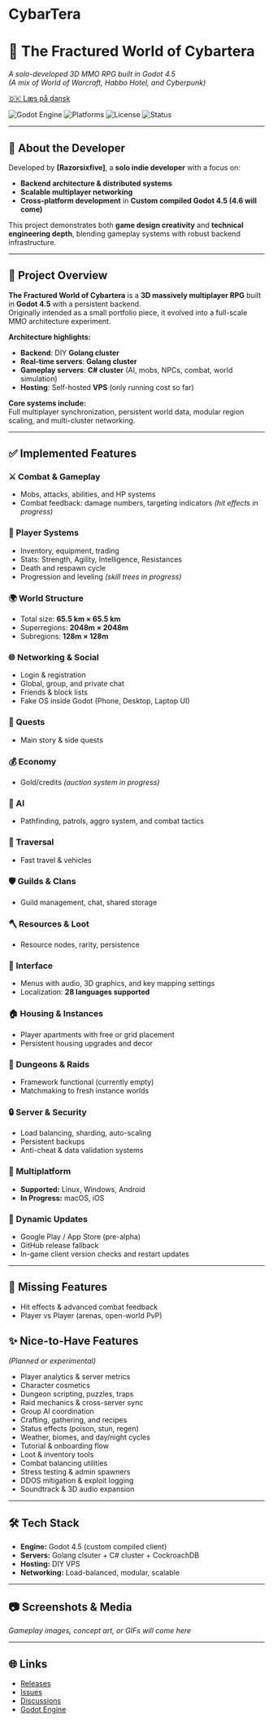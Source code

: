 # CybarTera
# 🌌 The Fractured World of Cybartera
*A solo-developed 3D MMO RPG built in Godot 4.5*  
*(A mix of World of Warcraft, Habbo Hotel, and Cyberpunk)*

[🇩🇰 Læs på dansk](./README.da.md)

![Godot Engine](https://img.shields.io/badge/Godot-4.5-blue?logo=godot-engine&style=flat-square)
![Platforms](https://img.shields.io/badge/platforms-Linux%20%7C%20Windows%20%7C%20Android-blue?style=flat-square)
![License](https://github.com/Razorsixfive/CybarTera/blob/main/LICENSE)
![Status](https://img.shields.io/badge/status-Pre--Alpha-orange?style=flat-square)

---

## 👤 About the Developer
Developed by **[Razorsixfive]**, a **solo indie developer** with a focus on:  
- **Backend architecture & distributed systems**  
- **Scalable multiplayer networking**  
- **Cross-platform development** in **Custom compiled Godot 4.5 (4.6 will come)**  

This project demonstrates both **game design creativity** and **technical engineering depth**, blending gameplay systems with robust backend infrastructure.

---

## 🚀 Project Overview
**The Fractured World of Cybartera** is a **3D massively multiplayer RPG** built in **Godot 4.5** with a persistent backend.  
Originally intended as a small portfolio piece, it evolved into a full-scale MMO architecture experiment.

**Architecture highlights:**
- **Backend**: DIY **Golang cluster**
- **Real-time servers**: **Golang cluster**
- **Gameplay servers**: **C# cluster** (AI, mobs, NPCs, combat, world simulation)
- **Hosting**: Self-hosted **VPS** (only running cost so far)

**Core systems include:**  
Full multiplayer synchronization, persistent world data, modular region scaling, and multi-cluster networking.

---

## ✅ Implemented Features

### ⚔️ Combat & Gameplay
- Mobs, attacks, abilities, and HP systems  
- Combat feedback: damage numbers, targeting indicators *(hit effects in progress)*  

### 🧙 Player Systems
- Inventory, equipment, trading  
- Stats: Strength, Agility, Intelligence, Resistances  
- Death and respawn cycle  
- Progression and leveling *(skill trees in progress)*  

### 🌍 World Structure
- Total size: **65.5 km × 65.5 km**  
- Superregions: **2048m × 2048m**  
- Subregions: **128m × 128m**  

### 🌐 Networking & Social
- Login & registration  
- Global, group, and private chat  
- Friends & block lists  
- Fake OS inside Godot (Phone, Desktop, Laptop UI)  

### 🧭 Quests
- Main story & side quests  

### 💰 Economy
- Gold/credits *(auction system in progress)*  

### 🧠 AI
- Pathfinding, patrols, aggro system, and combat tactics  

### 🚀 Traversal
- Fast travel & vehicles  

### 🛡️ Guilds & Clans
- Guild management, chat, shared storage  

### 🪓 Resources & Loot
- Resource nodes, rarity, persistence  

### 🎨 Interface
- Menus with audio, 3D graphics, and key mapping settings  
- Localization: **28 languages supported**  

### 🏠 Housing & Instances
- Player apartments with free or grid placement  
- Persistent housing upgrades and decor  

### 🏰 Dungeons & Raids
- Framework functional (currently empty)  
- Matchmaking to fresh instance worlds  

### 🔒 Server & Security
- Load balancing, sharding, auto-scaling  
- Persistent backups  
- Anti-cheat & data validation systems  

### 📱 Multiplatform
- **Supported:** Linux, Windows, Android  
- **In Progress:** macOS, iOS  

### 🔄 Dynamic Updates
- Google Play / App Store (pre-alpha)  
- GitHub release fallback  
- In-game client version checks and restart updates  

---

## 🚧 Missing Features
- Hit effects & advanced combat feedback  
- Player vs Player (arenas, open-world PvP)  

## ✨ Nice-to-Have Features
*(Planned or experimental)*
- Player analytics & server metrics  
- Character cosmetics  
- Dungeon scripting, puzzles, traps  
- Raid mechanics & cross-server sync  
- Group AI coordination  
- Crafting, gathering, and recipes  
- Status effects (poison, stun, regen)  
- Weather, biomes, and day/night cycles  
- Tutorial & onboarding flow  
- Loot & inventory tools  
- Combat balancing utilities  
- Stress testing & admin spawners  
- DDOS mitigation & exploit logging  
- Soundtrack & 3D audio expansion  

---

## 🛠️ Tech Stack
- **Engine:** Godot 4.5 (custom compiled client)  
- **Servers:** Golang clsuter + C# cluster + CockroachDB  
- **Hosting:** DIY VPS  
- **Networking:** Load-balanced, modular, scalable  

---

## 📷 Screenshots & Media
_Gameplay images, concept art, or GIFs will come here_

---

## 🌐 Links
- [Releases](https://github.com/USERNAME/REPO/releases)
- [Issues](https://github.com/USERNAME/REPO/issues)
- [Discussions](https://github.com/USERNAME/REPO/discussions)
- [Godot Engine](https://godotengine.org)
